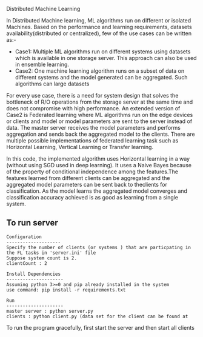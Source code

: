 Distributed Machine Learning

In Distributed Machine learning, ML algorithms run on different or isolated Machines.
Based on the performance and learning requirements, datasets availability(distributed or centralized),
few of the use cases can be written as:-

- Case1: Multiple ML algorithms run on different systems using datasets which is available in one storage server. 
       This approach can also be used in ensemble learning.
- Case2: One machine learning algorithm runs on a subset of data on different systems and the model generated can be aggregated. 
       Such algorithms can large datasets

For every use case, there is a need for system design that solves the bottleneck of R/O operations from the storage server 
at the same time and does not compromise with high performance. An extended version of Case2 is Federated learning
where ML algorithms run on the edge devices or clients and model or model parameters are sent to the server instead
of data. The master server receives the model parameters and performs aggregation and sends back the aggregated model 
to the clients. There are multiple possible implementations of federated learning task such as Horizontal Learning, 
Vertical Learning or Transfer learning. 

In this code, the implemented algorithm uses Horizontal learning in a way (without using SGD used in deep learning). 
It uses a Naive Bayes because of the property of conditional independence among the features.The features learned
from different clients can be aggregated and the aggregated model parameters can be sent back to theclients for
classification. As the model learns the aggregated model converges and classification accuracy achieved is as good as 
learning from a single system.
 

To run server
------------------------------
	Configuration 
	--------------------
	Specify the number of clients (or systems ) that are particpating in the FL tasks in 'server.ini' file
	Suppose system count is 2.
	clientCount : 2

	Install Dependencies
	---------------------
	Assuming python 3>=0 and pip already installed in the system
	use command: pip install -r requirements.txt

	Run
	---------------------
	master server : python server.py
	clients : python client.py (data set for the client can be found at 



To run the program gracefully, first start the server and then start all clients 
